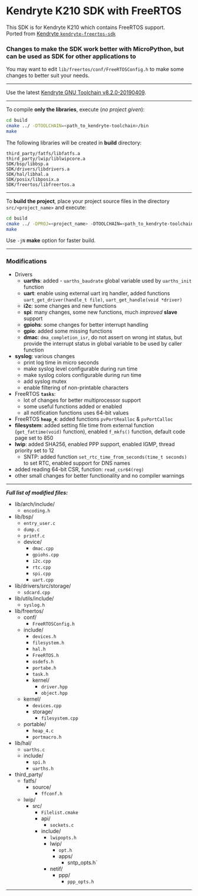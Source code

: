 Kendryte K210 SDK with FreeRTOS
======

This SDK is for Kendryte K210 which contains FreeRTOS support. <br> 
Ported from [Kendryte `kendryte-freertos-sdk`](https://github.com/kendryte/kendryte-freertos-sdk)

### Changes to make the SDK work better with MicroPython, but can be used as SDK for other applications to

You may want to edit `lib/freertos/conf/FreeRTOSConfig.h` to make some changes to better suit your needs.

---

Use the latest [Kendryte GNU Toolchain v8.2.0-20190409](https://github.com/kendryte/kendryte-gnu-toolchain/releases/tag/v8.2.0-20190409).

---

To compile **only the libraries**, execute (_no project given_):

```bash
cd build
cmake ../ -DTOOLCHAIN=<path_to_kendryte-toolchain>/bin
make 
```

The following libraries will be created in **build** directory:

```
third_party/fatfs/libfatfs.a
third_party/lwip/liblwipcore.a
SDK/bsp/libbsp.a
SDK/drivers/libdrivers.a
SDK/hal/libhal.a
SDK/posix/libposix.a
SDK/freertos/libfreertos.a
```

---

To **build the project**, place your project source files in the directory `src/<project_name>` and execute:

```bash
cd build
cmake ../ -DPROJ=<project_name> -DTOOLCHAIN=<path_to_kendryte-toolchain>/bin
make 
```

Use `-jN` **make** option for faster build.

---

### Modifications

* Drivers
  * **uarths**: added - `uarths_baudrate` global variable used by `uarths_init` function
  * **uart**: enable using external uart irq handler, added functions `uart_get_driver(handle_t file)`, `uart_get_handle(void *driver)`
  * **i2c**: some changes and new functions
  * **spi**: many changes, some new functions, much _improved_ **slave** support
  * **gpiohs**: some changes for better interrupt handling
  * **gpio**: added some missing functions
  * **dmac**: `dma_completion_isr`, do not assert on wrong int status, but provide the interrupt status in global variable to be used by caller function 
* **syslog**: various changes
  * print log time in micro seconds
  * make syslog level configurable during run time
  * make syslog colors configurable during run time
  * add syslog mutex
  * enable filtering of non-printable characters
* FreeRTOS **`tasks`**:
  * lot of changes for better multiprocessor support
  * some useful functions added or enabled
  * all notification functions uses 64-bit values
* FreeRTOS **`heap_4`**: added functions `pvPortRealloc` & `pvPortCalloc`
* **filesystem**: added setting file time from external function (`get_fattime(void)` function), enabled `f_mkfs()` function, default code page set to 850
* **lwip**: added SHA256, enabled PPP support, enabled IGMP, thread priority set to 12
  * SNTP: added function `set_rtc_time_from_seconds(time_t seconds)` to set RTC, enabled support for DNS names
* added reading 64-bit CSR, function: `read_csr64(reg)`
* other small changes for better functionality and no compiler warnings

---

_**Full list of modified files:**_

* lib/arch/include/
  * `encoding.h`
* lib/bsp/
  * `entry_user.c`
  * `dump.c`
  * `printf.c`
  * device/
    * `dmac.cpp`
    * `gpiohs.cpp`
    * `i2c.cpp`
    * `rtc.cpp`
    * `spi.cpp`
    * `uart.cpp`
* lib/drivers/src/storage/
  * `sdcard.cpp`
* lib/utils/include/
  * `syslog.h`
* lib/freertos/
  * conf/
    * `FreeRTOSConfig.h`
  * include/
    * `devices.h`
    * `filesystem.h`
    * `hal.h`
    * `FreeRTOS.h`
    * `osdefs.h`
    * `portabe.h`
    * `task.h`
    * kernel/
      * `driver.hpp`
      * `object.hpp`
  * kernel/
    * `devices.cpp`
    * storage/
      * `filesystem.cpp`
  * portable/
    * `heap_4.c`
    * `portmacro.h`
* lib/hal/
  * `uarths.c`
  * include/
    * `spi.h`
    * `uarths.h`
* third_party/
  * fatfs/
    * source/
      * `ffconf.h`
  * lwip/
    * src/
      * `Filelist.cmake`
      * api/
        * `sockets.c`
      * include/
        * `lwipopts.h`
        * lwip/
          * `opt.h`
          * apps/
            * sntp_opts.h`
        * netif/
          * ppp/
            * `ppp_opts.h`

---
